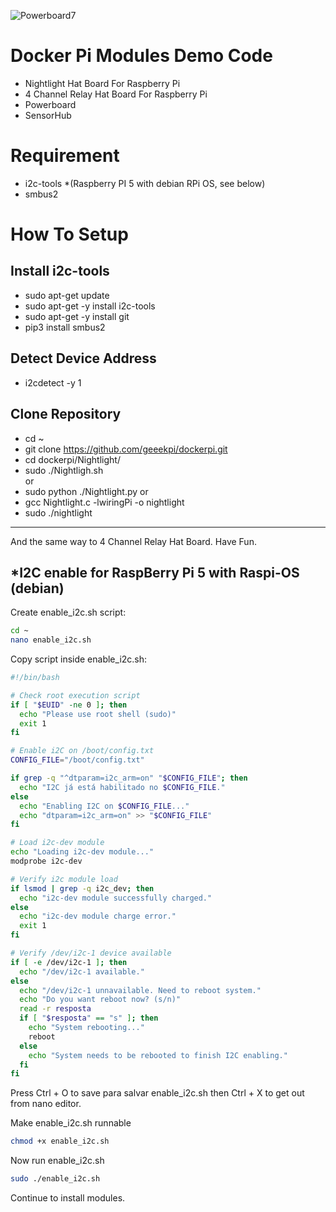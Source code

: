 ![Powerboard7](https://github.com/user-attachments/assets/4188ce50-4968-462f-a1e7-ff5011d0318c)

# Docker Pi Modules Demo Code
* Nightlight Hat Board For Raspberry Pi 
* 4 Channel Relay Hat Board For Raspberry Pi
* Powerboard 
* SensorHub
# Requirement
* i2c-tools *(Raspberry PI 5 with debian RPi OS, see below)
* smbus2  
# How To Setup
## Install i2c-tools 
* sudo apt-get update 
* sudo apt-get -y install i2c-tools
* sudo apt-get -y install git
* pip3 install smbus2
## Detect Device Address
* i2cdetect -y 1 
## Clone Repository
* cd ~
* git clone https://github.com/geeekpi/dockerpi.git
* cd dockerpi/Nightlight/
* sudo ./Nightligh.sh  
or 
* sudo python ./Nightlight.py
or 
* gcc Nightlight.c -lwiringPi -o nightlight
* sudo ./nightlight
----
And the same way to 4 Channel Relay Hat Board.
Have Fun.

## *I2C enable for RaspBerry Pi 5 with Raspi-OS (debian)
Create enable_i2c.sh script:
```bash
cd ~
nano enable_i2c.sh
```

Copy script inside enable_i2c.sh:
```bash
#!/bin/bash

# Check root execution script
if [ "$EUID" -ne 0 ]; then
  echo "Please use root shell (sudo)"
  exit 1
fi

# Enable i2C on /boot/config.txt
CONFIG_FILE="/boot/config.txt"

if grep -q "^dtparam=i2c_arm=on" "$CONFIG_FILE"; then
  echo "I2C já está habilitado no $CONFIG_FILE."
else
  echo "Enabling I2C on $CONFIG_FILE..."
  echo "dtparam=i2c_arm=on" >> "$CONFIG_FILE"
fi

# Load i2c-dev module
echo "Loading i2c-dev module..."
modprobe i2c-dev

# Verify i2c module load
if lsmod | grep -q i2c_dev; then
  echo "i2c-dev module successfully charged."
else
  echo "i2c-dev module charge error."
  exit 1
fi

# Verify /dev/i2c-1 device available
if [ -e /dev/i2c-1 ]; then
  echo "/dev/i2c-1 available."
else
  echo "/dev/i2c-1 unnavailable. Need to reboot system."
  echo "Do you want reboot now? (s/n)"
  read -r resposta
  if [ "$resposta" == "s" ]; then
    echo "System rebooting..."
    reboot
  else
    echo "System needs to be rebooted to finish I2C enabling."
  fi
fi
```
Press Ctrl + O to save para salvar enable_i2c.sh then Ctrl + X to get out from nano editor.

Make enable_i2c.sh runnable
```bash
chmod +x enable_i2c.sh
```
Now run enable_i2c.sh
```bash
sudo ./enable_i2c.sh
```
Continue to install modules.
